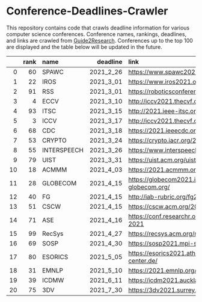 # Conference-Deadlines-Crawler

This repository contains code that crawls deadline information for various computer science conferences. 
Conference names, rankings, deadlines, and links are crawled from [Guide2Research](https://www.guide2research.com/topconf/).
Conferences up to the top 100 are displayed and the table below will be updated in the future.

|    |   rank | name        |   deadline | link                                     |
|---:|-------:|:------------|-----------:|:-----------------------------------------|
|  0 |     60 | SPAWC       |  2021_2_26 | https://www.spawc2021.com/               |
|  1 |     22 | IROS        |  2021_3_01 | https://www.iros2021.org/                |
|  2 |     91 | RSS         |  2021_3_01 | https://roboticsconference.org/          |
|  3 |      4 | ECCV        |  2021_3_10 | http://iccv2021.thecvf.com/              |
|  4 |     93 | ITSC        |  2021_3_15 | http://2021.ieee-itsc.org/               |
|  5 |      3 | ICCV        |  2021_3_17 | http://iccv2021.thecvf.com/home          |
|  6 |     68 | CDC         |  2021_3_18 | https://2021.ieeecdc.org/                |
|  7 |     53 | CRYPTO      |  2021_3_24 | https://crypto.iacr.org/2021/            |
|  8 |     55 | INTERSPEECH |  2021_3_26 | https://www.interspeech2021.org/         |
|  9 |     79 | UIST        |  2021_3_31 | https://uist.acm.org/uist2021/           |
| 10 |     18 | ACMMM       |  2021_4_03 | https://2021.acmmm.org/                  |
| 11 |     28 | GLOBECOM    |  2021_4_15 | https://globecom2021.ieee-globecom.org/  |
| 12 |     40 | FG          |  2021_4_15 | http://iab-rubric.org/fg2021/            |
| 13 |     51 | CSCW        |  2021_4_15 | https://cscw.acm.org/2021/               |
| 14 |     71 | ASE         |  2021_4_16 | https://conf.researchr.org/home/ase-2021 |
| 15 |     99 | RecSys      |  2021_4_27 | https://recsys.acm.org/recsys21/         |
| 16 |     69 | SOSP        |  2021_4_30 | https://sosp2021.mpi-sws.org/            |
| 17 |     80 | ESORICS     |  2021_5_05 | https://esorics2021.athene-center.de/    |
| 18 |     31 | EMNLP       |  2021_5_10 | https://2021.emnlp.org/                  |
| 19 |     39 | ICDMW       |  2021_6_11 | https://icdm2021.auckland.ac.nz/         |
| 20 |     75 | 3DV         |  2021_7_30 | https://3dv2021.surrey.ac.uk/            |
